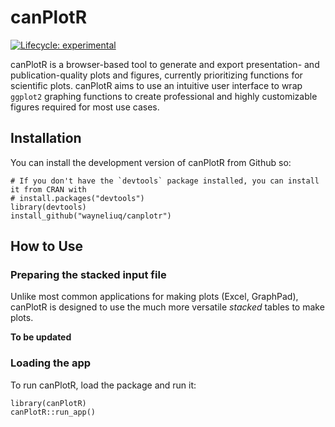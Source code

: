 
<!-- README.md is generated from README.Rmd. Please edit that file -->

# canPlotR

<!-- badges: start -->

[![Lifecycle:
experimental](https://img.shields.io/badge/lifecycle-experimental-orange.svg)](https://lifecycle.r-lib.org/articles/stages.html#experimental)
<!-- badges: end -->

canPlotR is a browser-based tool to generate and export presentation-
and publication-quality plots and figures, currently prioritizing
functions for scientific plots. canPlotR aims to use an intuitive user
interface to wrap `ggplot2` graphing functions to create professional
and highly customizable figures required for most use cases.

## Installation

You can install the development version of canPlotR from Github so:

    # If you don't have the `devtools` package installed, you can install it from CRAN with
    # install.packages("devtools")
    library(devtools)
    install_github("wayneliuq/canplotr")

## How to Use

### Preparing the stacked input file

Unlike most common applications for making plots (Excel, GraphPad),
canPlotR is designed to use the much more versatile *stacked* tables to
make plots.

**To be updated**

### Loading the app

To run canPlotR, load the package and run it:

    library(canPlotR)
    canPlotR::run_app()
